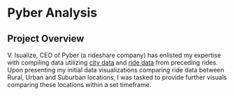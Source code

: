 # Pyber Analysis

## Project Overview
V. Isualize, CEO of Pyber (a rideshare company) has enlisted my expertise with compiling data utilizing [city data](https://github.com/KEGANCP/Pyber_Analysis/blob/main/Resources/city_data.csv) and [ride data](https://github.com/KEGANCP/Pyber_Analysis/blob/main/Resources/ride_data.csv) from preceding rides. Upon presenting my initial data visualizations comparing ride data between Rural, Urban and Suburban locations, I was tasked to provide further visuals comparing these locations within a set timeframe. 
